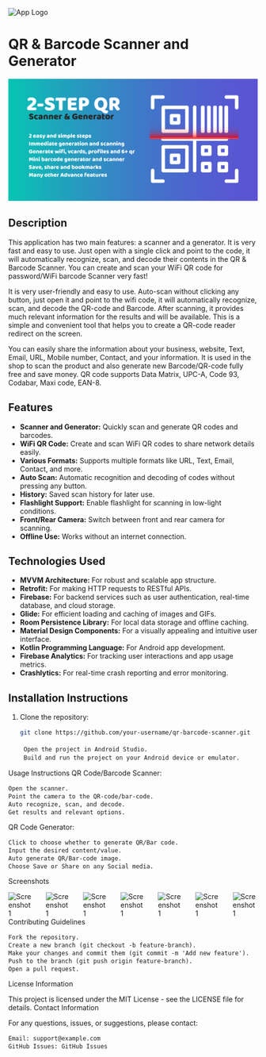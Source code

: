 ![App Logo]([logo.png](https://github.com/fahaddhabib/Fast-Qr-Code-Scanner/blob/main/assets/logo.png))

# QR & Barcode Scanner and Generator

![App Banner](https://github.com/fahaddhabib/Fast-Qr-Code-Scanner/blob/main/assets/banner.png)

## Description

This application has two main features: a scanner and a generator. It is very fast and easy to use. Just open with a single click and point to the code, it will automatically recognize, scan, and decode their contents in the QR & Barcode Scanner. You can create and scan your WiFi QR code for password/WiFi barcode Scanner very fast!

It is very user-friendly and easy to use. Auto-scan without clicking any button, just open it and point to the wifi code, it will automatically recognize, scan, and decode the QR-code and Barcode. After scanning, it provides much relevant information for the results and will be available. This is a simple and convenient tool that helps you to create a QR-code reader redirect on the screen.

You can easily share the information about your business, website, Text, Email, URL, Mobile number, Contact, and your information. It is used in the shop to scan the product and also generate new Barcode/QR-code fully free and save money. QR code supports Data Matrix, UPC-A, Code 93, Codabar, Maxi code, EAN-8.

## Features

- **Scanner and Generator:** Quickly scan and generate QR codes and barcodes.
- **WiFi QR Code:** Create and scan WiFi QR codes to share network details easily.
- **Various Formats:** Supports multiple formats like URL, Text, Email, Contact, and more.
- **Auto Scan:** Automatic recognition and decoding of codes without pressing any button.
- **History:** Saved scan history for later use.
- **Flashlight Support:** Enable flashlight for scanning in low-light conditions.
- **Front/Rear Camera:** Switch between front and rear camera for scanning.
- **Offline Use:** Works without an internet connection.

## Technologies Used

- **MVVM Architecture:** For robust and scalable app structure.
- **Retrofit:** For making HTTP requests to RESTful APIs.
- **Firebase:** For backend services such as user authentication, real-time database, and cloud storage.
- **Glide:** For efficient loading and caching of images and GIFs.
- **Room Persistence Library:** For local data storage and offline caching.
- **Material Design Components:** For a visually appealing and intuitive user interface.
- **Kotlin Programming Language:** For Android app development.
- **Firebase Analytics:** For tracking user interactions and app usage metrics.
- **Crashlytics:** For real-time crash reporting and error monitoring.

## Installation Instructions

1. Clone the repository:
   ```bash
   git clone https://github.com/your-username/qr-barcode-scanner.git

    Open the project in Android Studio.
    Build and run the project on your Android device or emulator.

Usage Instructions
QR Code/Barcode Scanner:

    Open the scanner.
    Point the camera to the QR-code/bar-code.
    Auto recognize, scan, and decode.
    Get results and relevant options.

QR Code Generator:

    Click to choose whether to generate QR/Bar code.
    Input the desired content/value.
    Auto generate QR/Bar-code image.
    Choose Save or Share on any Social media.

Screenshots
<div style="display: flex; justify-content: space-between;">
    <img src="https://github.com/fahaddhabib/Fast-Qr-Code-Scanner/blob/main/assets/1.jpg" alt="Screenshot 1" style="width: 10%;">
    <img src="https://github.com/fahaddhabib/Fast-Qr-Code-Scanner/blob/main/assets/2.jpg" alt="Screenshot 1" style="width: 10%;">
    <img src="https://github.com/fahaddhabib/Fast-Qr-Code-Scanner/blob/main/assets/3.jpg" alt="Screenshot 1" style="width: 10%;">
    <img src="https://github.com/fahaddhabib/Fast-Qr-Code-Scanner/blob/main/assets/4.jpg" alt="Screenshot 1" style="width: 10%;">
    <img src="https://github.com/fahaddhabib/Fast-Qr-Code-Scanner/blob/main/assets/5.jpg" alt="Screenshot 1" style="width: 10%;">
    <img src="https://github.com/fahaddhabib/Fast-Qr-Code-Scanner/blob/main/assets/6.jpg" alt="Screenshot 1" style="width: 10%;">
    <img src="https://github.com/fahaddhabib/Fast-Qr-Code-Scanner/blob/main/assets/7.jpg" alt="Screenshot 1" style="width: 10%;">

</div>
Contributing Guidelines

    Fork the repository.
    Create a new branch (git checkout -b feature-branch).
    Make your changes and commit them (git commit -m 'Add new feature').
    Push to the branch (git push origin feature-branch).
    Open a pull request.

License Information

This project is licensed under the MIT License - see the LICENSE file for details.
Contact Information

For any questions, issues, or suggestions, please contact:

    Email: support@example.com
    GitHub Issues: GitHub Issues
